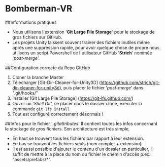 # Bomberman-VR

##Informations pratiques
- Nous utilisons l'extension '**Git Large File Storage**' pour le stockage de gros fichiers sur GitHub.
- Les projets Unity laissent souvent trainer des fichiers inutiles même après une suppression rapide, pour avoir quelque chose de propre nous utilisons un script Powershell de l'utilisateur GitHub '**Strich**' nommée '*post-merge*'.

##Configuration correcte du Repo GitHub
1. Cloner la branche Master
2. Télécharger [Git-Dir-Cleaner-for-Unity3D] (https://github.com/strich/git-dir-cleaner-for-unity3d), puis placer le fichier '*post-merge*' dans ".git/hooks/"
3. Installer [Git Large File Storage] (https://git-lfs.github.com/)
4. Ouvrir un '*Shell Git*', se placer dans le dossier cloné, exécuter la commande `git lfs install`
5. Tout est configuré correctement désormais !

##Infos pour le fichier '*.gitattributes*'
Il contient toutes les infos concernant le stockage de gros fichiers.
Son architecture est très simple,
- En haut se trouvent tous les fichiers par rapport à leur extension.
- En bas se trouvent les fichiers seuls (nom complet + extension).
- Il est aussi possible d'ajouter le contenu d'un dossier en particulier, il suffit de mettre à la place du nom du fichier le chemin d'accès p.ex.: "assets/prefabs/*".
